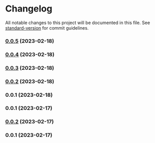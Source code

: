 # Changelog

All notable changes to this project will be documented in this file. See [standard-version](https://github.com/conventional-changelog/standard-version) for commit guidelines.

### [0.0.5](https://github.com/tristanjohnson849/react-controlled-animations/compare/v0.0.3...v0.0.5) (2023-02-18)

### [0.0.4](https://github.com/tristanjohnson849/react-controlled-animations/compare/v0.0.3...v0.0.4) (2023-02-18)

### [0.0.3](https://github.com/tristanjohnson849/react-controlled-animations/compare/v0.0.2...v0.0.3) (2023-02-18)

### [0.0.2](https://github.com/tristanjohnson849/react-controlled-animations/compare/v0.0.1...v0.0.2) (2023-02-18)

### 0.0.1 (2023-02-18)

### 0.0.1 (2023-02-17)

### [0.0.2](https://github.com/tristanjohnson849/react-controlled-animations/compare/v0.0.1...v0.0.2) (2023-02-17)

### 0.0.1 (2023-02-17)
